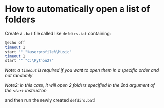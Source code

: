 # How to automatically open a list of folders

Create a `.bat` file called like `defdirs.bat` containing:

```sh
@echo off
timeout 1
start "" "%userprofile%\Music"
timeout 1
start "" "C:\Python27"
```

_Note: a `timeout` is required if you want to open them in a specific order and not randomly_

_Note2: in this case, it will open 2 folders specified in the 2nd argument of the `start` instruction_

and then run the newly created `defdirs.bat`!
